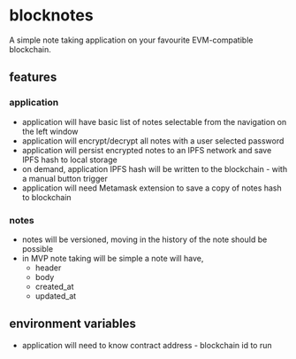 # blocknotes

A simple note taking application on your favourite EVM-compatible blockchain.

## features

### application

- application will have basic list of notes selectable from the navigation on the left window
- application will encrypt/decrypt all notes with a user selected password
- application will persist encrypted notes to an IPFS network and save IPFS hash to local storage
- on demand, application IPFS hash will be written to the blockchain - with a manual button trigger
- application will need Metamask extension to save a copy of notes hash to blockchain

### notes

- notes will be versioned, moving in the history of the note should be possible
- in MVP note taking will be simple a note will have,
  - header
  - body
  - created_at
  - updated_at

## environment variables

- application will need to know contract address - blockchain id to run

